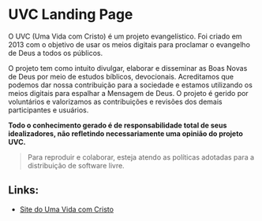 # UVC Landing Page

O UVC (Uma Vida com Cristo) é um projeto evangelístico. Foi criado em 2013 com o objetivo de usar os meios digitais para proclamar o evangelho de Deus a todos os públicos. 

O projeto tem como intuito divulgar, elaborar e disseminar as Boas Novas de Deus por meio de estudos bíblicos, devocionais. Acreditamos que podemos dar nossa contribuição para a sociedade e estamos utilizando os meios digitais para espalhar a Mensagem de Deus. 
O projeto é gerido por voluntários e valorizamos as contribuições e revisões dos demais participantes e usuários.

**Todo o conhecimento gerado é de responsabilidade total de seus idealizadores, não refletindo necessariamente uma opinião do projeto UVC.**

> Para reproduir e colaborar, esteja atendo as políticas adotadas para a distribuição de software livre.

## Links:

- [Site do Uma Vida com Cristo]([https://exemplo.com/uma-vida-com-cristo](https://umavidacomcristo.netlify.app/))
